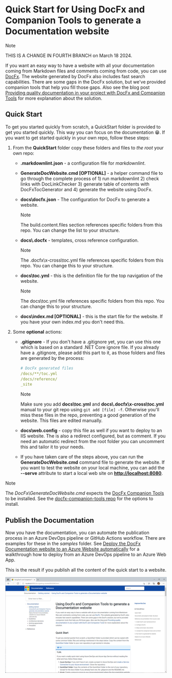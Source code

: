 # Quick Start for Using DocFx and Companion Tools to generate a Documentation website

> [!NOTE]
> THIS IS A CHANGE IN FOURTH BRANCH on March 18 2024.

If you want an easy way to have a website with all your documentation coming from Markdown files and comments coming from code, you can use [DocFx](https://dotnet.github.io/docfx/). The website generated by DocFx also includes fast search capabilities. There are some gaps in the DocFx solution, but we've provided companion tools that help you fill those gaps. Also see the blog post [Providing quality documentation in your project with DocFx and Companion Tools](https://mtirion.medium.com/providing-quality-documentation-in-your-project-with-docfx-and-companion-tools-76aed42b1ddd) for more explanation about the solution.

## Quick Start

To get you started quickly from scratch, a QuickStart folder is provided to get you started quickly. This way you can focus on the documentation 😁. If you want to get started quickly in your own repo, follow these steps:

1. From the **QuickStart** folder copy these folders and files to *the root* your own repo:
   * **.markdownlint.json** - a configuration file for *markdownlint*.
   * **GenerateDocWebsite.cmd [OPTIONAL]** - a helper command file to go through the complete process of 1) run markdownlint 2) check links with DocLinkChecker 3) generate table of contents with DocFxTocGenerator and 4) generate the website using DocFx.

   * **docs\docfx.json** - The configuration for DocFx to generate a website.

     > [!NOTE]
     > The build.content.files section references specific folders from this repo. You can change the list to your structure.

   * **docs\\.docfx** - templates, cross reference configuration.

     > [!NOTE]
     >
     > The .docfx\x-cross\toc.yml file references specific folders from this repo. You can change this to your structure.

   * **docs\toc.yml** - this is the definition file for the top navigation of the website.

      > [!NOTE]
      > The docs\toc.yml file references specific folders from this repo. You can change this to your structure.

   * **docs\index.md [OPTIONAL]** - this is the start file for the website. If you have your own index.md you don't need this.

2. Some **optional** actions:

   * **.gitignore** - If you don't have a .gitignore yet, you can use this one which is based on a standard .NET Core ignore file. If you already have a .gitignore, please add this part to it, as those folders and files are generated by the process:

     ```yaml
     # DocFx generated files
     /docs/**/toc.yml
     /docs/reference/
     _site
     ```

     > [!NOTE]
     >
     > Make sure you add **docs\toc.yml** and **docs\\.docfx\x-cross\toc.yml** manual to your git repo using `git add [file] -f`. Otherwise you'll miss these files in the repo, preventing a good generation of the website. This files are edited manually.

   * **docs\web.config** - copy this file as well if you want to deploy to an IIS website. The is also a redirect configured, but as comment. If you need an automatic redirect from the root folder you can uncomment this and tailor it to your needs.

   * If you have taken care of the steps above, you can run the **GenerateDocWebsite.cmd** command file to generate the website. If you want to test the website on your local machine, you can add the **--serve** attribute to start a local web site on **<http://localhost:8080>**.

> [!NOTE]
>
> The *DocFx\GenerateDocWebsite.cmd* expects the [DocFx Companion Tools](https://github.com/Ellerbach/docfx-companion-tools) to be installed. See the [docfx-companion-tools repo](https://github.com/Ellerbach/docfx-companion-tools#install) for the options to install. 
>

## Publish the Documentation

Now you have the documentation, you can automate the publication process in an Azure DevOps pipeline or GitHub Actions workflow. There are examples for these in the *samples* folder. See [Deploy the DocFx Documentation website to an Azure Website automatically](./deploy-docfx-azure-website.md) for a walkthrough how to deploy from an Azure DevOps pipeline to an Azure Web App.

This is the result if you publish all the content of the quick start to a website.

![Sample DocFx Website](SampleDocFxWebsite.png)

